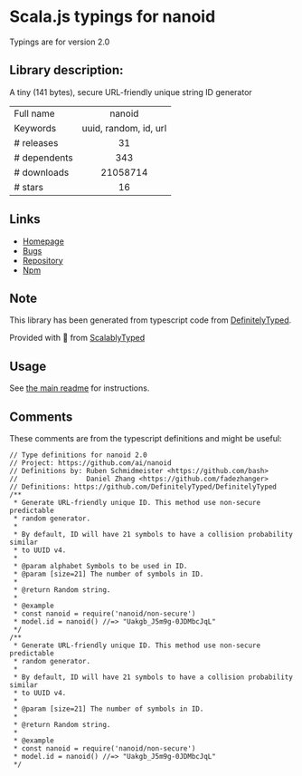 
# Scala.js typings for nanoid

Typings are for version 2.0

## Library description:
A tiny (141 bytes), secure URL-friendly unique string ID generator

|                    |                 |
| ------------------ | :-------------: |
| Full name          | nanoid |
| Keywords           | uuid, random, id, url |
| # releases         | 31 |
| # dependents       | 343 |
| # downloads        | 21058714 |
| # stars            | 16 |

## Links
- [Homepage](https://github.com/ai/nanoid#readme)
- [Bugs](https://github.com/ai/nanoid/issues)
- [Repository](https://github.com/ai/nanoid)
- [Npm](https://www.npmjs.com/package/nanoid)
    


## Note
This library has been generated from typescript code from [DefinitelyTyped](https://definitelytyped.org).

Provided with :purple_heart: from [ScalablyTyped](https://github.com/oyvindberg/ScalablyTyped)

## Usage
See [the main readme](../../readme.md) for instructions.

## Comments

These comments are from the typescript definitions and might be useful:
```
// Type definitions for nanoid 2.0
// Project: https://github.com/ai/nanoid
// Definitions by: Ruben Schmidmeister <https://github.com/bash>
//                 Daniel Zhang <https://github.com/fadezhanger>
// Definitions: https://github.com/DefinitelyTyped/DefinitelyTyped
/**
 * Generate URL-friendly unique ID. This method use non-secure predictable
 * random generator.
 *
 * By default, ID will have 21 symbols to have a collision probability similar
 * to UUID v4.
 *
 * @param alphabet Symbols to be used in ID.
 * @param [size=21] The number of symbols in ID.
 *
 * @return Random string.
 *
 * @example
 * const nanoid = require('nanoid/non-secure')
 * model.id = nanoid() //=> "Uakgb_J5m9g-0JDMbcJqL"
 */
/**
 * Generate URL-friendly unique ID. This method use non-secure predictable
 * random generator.
 *
 * By default, ID will have 21 symbols to have a collision probability similar
 * to UUID v4.
 *
 * @param [size=21] The number of symbols in ID.
 *
 * @return Random string.
 *
 * @example
 * const nanoid = require('nanoid/non-secure')
 * model.id = nanoid() //=> "Uakgb_J5m9g-0JDMbcJqL"
 */

```

